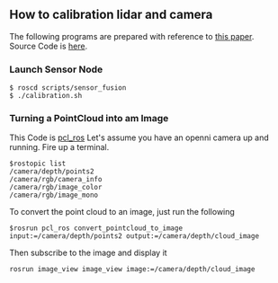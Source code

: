 ## How to calibration lidar and camera
The following programs are prepared with reference to [this paper](https://arxiv.org/pdf/1705.04085.pdf).  
Source Code is [here](http://wiki.ros.org/velo2cam_calibration).

### Launch Sensor Node
```
$ roscd scripts/sensor_fusion
$ ./calibration.sh
```

### Turning a PointCloud into am Image
This Code is [pcl_ros](http://wiki.ros.org/pcl_ros/Tutorials/CloudToImage)
Let's assume you have an openni camera up and running. Fire up a terminal.
```
$rostopic list
/camera/depth/points2
/camera/rgb/camera_info
/camera/rgb/image_color
/camera/rgb/image_mono
```
To convert the point cloud to an image, just run the following
```
$rosrun pcl_ros convert_pointcloud_to_image input:=/camera/depth/points2 output:=/camera/depth/cloud_image
```
Then subscribe to the image and display it
```
rosrun image_view image_view image:=/camera/depth/cloud_image
```

